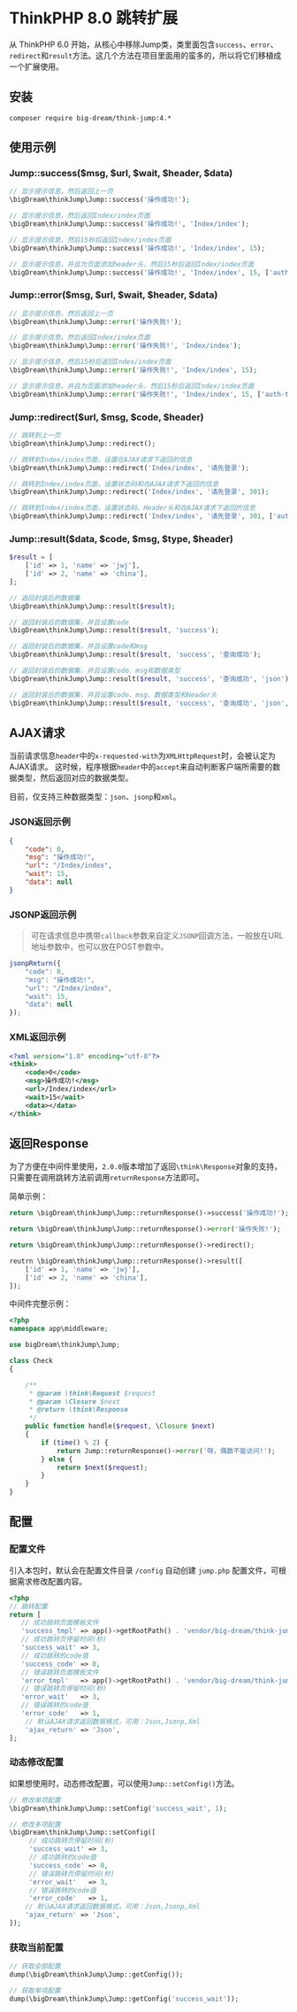 # ThinkPHP 8.0 跳转扩展

从 ThinkPHP 6.0 开始，从核心中移除Jump类，类里面包含`success`、`error`、`redirect`和`result`方法。这几个方法在项目里面用的蛮多的，所以将它们移植成一个扩展使用。

## 安装
```
composer require big-dream/think-jump:4.*
```

## 使用示例

### Jump::success($msg, $url, $wait, $header, $data)
```php
// 显示提示信息，然后返回上一页
\bigDream\thinkJump\Jump::success('操作成功!');

// 显示提示信息，然后返回Index/index页面
\bigDream\thinkJump\Jump::success('操作成功!', 'Index/index');

// 显示提示信息，然后15秒后返回Index/index页面
\bigDream\thinkJump\Jump::success('操作成功!', 'Index/index', 15);

// 显示提示信息，并且为页面添加header头，然后15秒后返回Index/index页面
\bigDream\thinkJump\Jump::success('操作成功!', 'Index/index', 15, ['auth-token' => 'abcd学英语']);
```

### Jump::error($msg, $url, $wait, $header, $data)
```php
// 显示提示信息，然后返回上一页
\bigDream\thinkJump\Jump::error('操作失败!');

// 显示提示信息，然后返回Index/index页面
\bigDream\thinkJump\Jump::error('操作失败!', 'Index/index');

// 显示提示信息，然后15秒后返回Index/index页面
\bigDream\thinkJump\Jump::error('操作失败!', 'Index/index', 15);

// 显示提示信息，并且为页面添加header头，然后15秒后返回Index/index页面
\bigDream\thinkJump\Jump::error('操作失败!', 'Index/index', 15, ['auth-token' => 'abcd学英语']);
```

### Jump::redirect($url, $msg, $code, $header)
```php
// 跳转到上一页
\bigDream\thinkJump\Jump::redirect();

// 跳转到Index/index页面，设置在AJAX请求下返回的信息
\bigDream\thinkJump\Jump::redirect('Index/index', '请先登录');

// 跳转到Index/index页面，设置状态码和在AJAX请求下返回的信息
\bigDream\thinkJump\Jump::redirect('Index/index', '请先登录', 301);

// 跳转到Index/index页面，设置状态码、Header头和在AJAX请求下返回的信息
\bigDream\thinkJump\Jump::redirect('Index/index', '请先登录', 301, ['auth-token' => 'abcd学英语']);
```

### Jump::result($data, $code, $msg, $type, $header)
```php
$result = [
    ['id' => 1, 'name' => 'jwj'],
    ['id' => 2, 'name' => 'china'],
];

// 返回封装后的数据集
\bigDream\thinkJump\Jump::result($result);

// 返回封装后的数据集，并且设置code
\bigDream\thinkJump\Jump::result($result, 'success');

// 返回封装后的数据集，并且设置code和msg
\bigDream\thinkJump\Jump::result($result, 'success', '查询成功');

// 返回封装后的数据集，并且设置code、msg和数据类型
\bigDream\thinkJump\Jump::result($result, 'success', '查询成功', 'json');

// 返回封装后的数据集，并且设置code、msg、数据类型和Header头
\bigDream\thinkJump\Jump::result($result, 'success', '查询成功', 'json', ['auth-token' => 'abcd学英语']);
```

## AJAX请求
当前请求信息`header`中的`x-requested-with`为`XMLHttpRequest`时，会被认定为AJAX请求。
这时候，程序根据`header`中的`accept`来自动判断客户端所需要的数据类型，然后返回对应的数据类型。

目前，仅支持三种数据类型：`json`、`jsonp`和`xml`。

### JSON返回示例
```json
{
    "code": 0,
    "msg": "操作成功!",
    "url": "/Index/index",
    "wait": 15,
    "data": null
}
```

### JSONP返回示例
> 可在请求信息中携带`callback`参数来自定义`JSONP`回调方法，一般放在URL地址参数中，也可以放在POST参数中。
```js
jsonpReturn({
    "code": 0,
    "msg": "操作成功!",
    "url": "/Index/index",
    "wait": 15,
    "data": null
});
```

### XML返回示例
```xml
<?xml version="1.0" encoding="utf-8"?>
<think>
    <code>0</code>
    <msg>操作成功!</msg>
    <url>/Index/index</url>
    <wait>15</wait>
    <data></data>
</think>
```

## 返回Response
为了方便在中间件里使用，`2.0.0`版本增加了返回`\think\Response`对象的支持，只需要在调用跳转方法前调用`returnResponse`方法即可。

简单示例：
```php
return \bigDream\thinkJump\Jump::returnResponse()->success('操作成功!');

return \bigDream\thinkJump\Jump::returnResponse()->error('操作失败!');

return \bigDream\thinkJump\Jump::returnResponse()->redirect();

reutrn \bigDream\thinkJump\Jump::returnResponse()->result([
    ['id' => 1, 'name' => 'jwj'],
    ['id' => 2, 'name' => 'china'],
]);
```

中间件完整示例：
```php
<?php
namespace app\middleware;

use bigDream\thinkJump\Jump;

class Check
{

    /**
     * @param \think\Request $request
     * @param \Closure $next
     * @return \think\Response
     */
    public function handle($request, \Closure $next)
    {
        if (time() % 2) {
            return Jump::returnResponse()->error('呀，偶数不能访问!');
        } else {
            return $next($request);
        }
    }
}
```

## 配置

### 配置文件
引入本包时，默认会在配置文件目录 `/config` 自动创建 `jump.php` 配置文件，可根据需求修改配置内容。
```php
<?php
// 跳转配置
return [
   // 成功跳转页面模板文件
   'success_tmpl' => app()->getRootPath() . 'vendor/big-dream/think-jump/src/success.html',
   // 成功跳转页停留时间(秒)
   'success_wait' => 3,
   // 成功跳转的code值
   'success_code' => 0,
   // 错误跳转页面模板文件
   'error_tmpl'   => app()->getRootPath() . 'vendor/big-dream/think-jump/src/error.html',
   // 错误跳转页停留时间(秒)
   'error_wait'   => 3,
   // 错误跳转的code值
   'error_code'   => 1,
    // 默认AJAX请求返回数据格式，可用：Json,Jsonp,Xml
    'ajax_return' => 'Json',
];
```

### 动态修改配置
如果想使用时，动态修改配置，可以使用`Jump::setConfig()`方法。
```php
// 修改单项配置
\bigDream\thinkJump\Jump::setConfig('success_wait', 1);

// 修改多项配置
\bigDream\thinkJump\Jump::setConfig([
     // 成功跳转页停留时间(秒)
     'success_wait' => 3,
     // 成功跳转的code值
     'success_code' => 0,
     // 错误跳转页停留时间(秒)
     'error_wait'   => 3,
     // 错误跳转的code值
     'error_code'   => 1,
    // 默认AJAX请求返回数据格式，可用：Json,Jsonp,Xml
    'ajax_return' => 'Json',
]);
```

### 获取当前配置
```php
// 获取全部配置
dump(\bigDream\thinkJump\Jump::getConfig());

// 获取单项配置
dump(\bigDream\thinkJump\Jump::getConfig('success_wait'));
```